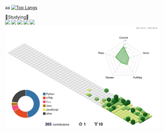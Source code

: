 aa
[![Top Langs](https://github-readme-stats.vercel.app/api/top-langs/?username=subsub97)](https://github.com/subsub97/github-readme-stats)

📝Studying📝 <br>
<img src="https://img.shields.io/badge/Python-FFCA28?style=flat-square=python&logo=python&logoColor=white"/>
<img src="https://img.shields.io/badge/JavaScript-FF9E0F?style=flat-square=JavaScript&logo=JavaScript&logoColor=white"/>
<img src="https://img.shields.io/badge/Java-0085CA?style=flat-square=Java&logo=Java&logoColor=white"/>
<img src="https://img.shields.io/badge/HTML-E34F26?style=flat-square=HTML&logo=HTML5&logoColor=white"/>
<img src="https://img.shields.io/badge/CSS-1572B6?style=flat-square=CSS&logo=CSS3&logoColor=white"/>
<br>
![](./profile-3d-contrib/profile-green-animate.svg)
